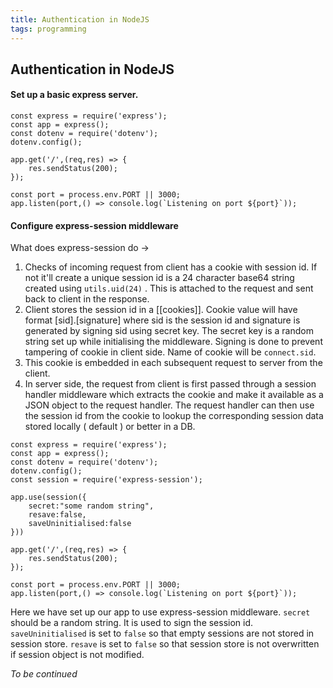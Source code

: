 ```yaml
---
title: Authentication in NodeJS
tags: programming
---
```

## Authentication in NodeJS
#### Set up a basic express server.

```
const express = require('express');
const app = express();
const dotenv = require('dotenv');
dotenv.config();

app.get('/',(req,res) => {
	res.sendStatus(200);
});

const port = process.env.PORT || 3000;
app.listen(port,() => console.log(`Listening on port ${port}`));

```

#### Configure express-session middleware

What does express-session do ->
1. Checks of incoming request from client has a cookie with session id. If not it'll create a unique  session id is a 24 character base64 string created using ``utils.uid(24)``  . This is attached to the request and sent back to client in the response. 
2. Client stores the session id in a [[cookies]]. Cookie value will have format [sid].[signature] where sid is the session id and signature is generated by signing sid using secret key. The secret key is a random string set up while initialising the middleware. Signing is done to prevent tampering of cookie in client side. Name of cookie will be ``connect.sid``.
3. This cookie is embedded in each subsequent request to server from the client.
4. In server side, the request from client is first passed through a session handler middleware which extracts the cookie and make it available as a JSON object to the request handler. The request handler can then use the session id from the cookie to lookup the corresponding session data stored locally ( default ) or better in a DB.

```
const express = require('express');
const app = express();
const dotenv = require('dotenv');
dotenv.config();
const session = require('express-session');

app.use(session({
	secret:"some random string",
	resave:false,  
	saveUninitialised:false
}))

app.get('/',(req,res) => {
	res.sendStatus(200);
});

const port = process.env.PORT || 3000;
app.listen(port,() => console.log(`Listening on port ${port}`));
```

Here we have set up our app to use express-session middleware. 
``secret`` should be a random string. It is used to sign the session id.
``saveUninitialised`` is set to ``false`` so that empty sessions are not stored in session store.
``resave`` is set to ``false`` so that session store is not overwritten if session object is not modified.

*To be continued*




















	







